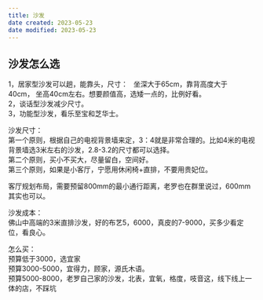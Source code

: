 ```yaml
---
title: 沙发
date created: 2023-05-23
date modified: 2023-05-23
---
```


## 沙发怎么选

1，居家型沙发可以趟，能靠头，尺寸：   坐深大于65cm，靠背高度大于40cm， 坐高40cm左右。想要颜值高，选矮一点的，比例好看。  
2，谈话型沙发减少尺寸。  
3，功能型沙发，看乐至宝和芝华士。  

沙发尺寸：  
第一个原则，根据自己的电视背景墙来定，3：4就是非常合理的。比如4米的电视背景墙选3米左右的沙发，2.8-3.2的尺寸都可以选择。  
第二个原则，买小不买大，尽量留白，空间好。  
第三个原则，如果是小客厅，宁愿用休闲椅+直排，不要用贵妃位。  

客厅规划布局，需要预留800mm的最小通行距离，老罗也在群里说过，600mm其实也可以。  

沙发成本：  
佛山中高端的3米直排沙发，好的布艺5，6000，真皮的7-9000，买多少看定位，看良心。  

怎么买：  
预算低于3000，选宜家  
预算3000-5000，宜得力，顾家，源氏木语。  
预算5000-8000，老罗自己家的沙发，北表，宜氧，格度，吱音这，线下线上一体的店，不踩坑

